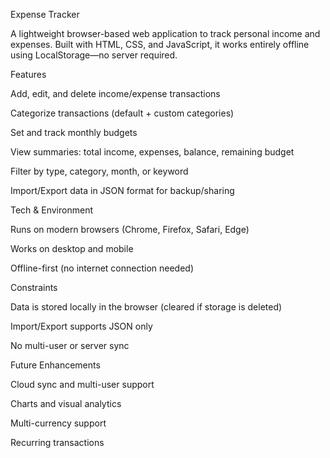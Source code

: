  Expense Tracker

A lightweight browser-based web application to track personal income and expenses. Built with HTML, CSS, and JavaScript, it works entirely offline using LocalStorage—no server required.

Features

Add, edit, and delete income/expense transactions

Categorize transactions (default + custom categories)

Set and track monthly budgets

View summaries: total income, expenses, balance, remaining budget

Filter by type, category, month, or keyword

Import/Export data in JSON format for backup/sharing

Tech & Environment

Runs on modern browsers (Chrome, Firefox, Safari, Edge)

Works on desktop and mobile

Offline-first (no internet connection needed)

Constraints

Data is stored locally in the browser (cleared if storage is deleted)

Import/Export supports JSON only

No multi-user or server sync

Future Enhancements

Cloud sync and multi-user support

Charts and visual analytics

Multi-currency support

Recurring transactions
